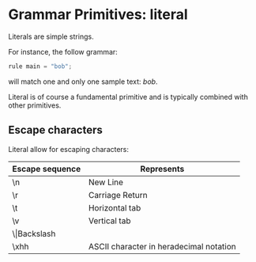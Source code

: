 # Grammar Primitives:  literal

Literals are simple strings.

For instance, the follow grammar:

```Python
rule main = "bob";
```

will match one and only one sample text:  *bob*.

Literal is of course a fundamental primitive and is typically combined with other primitives.

## Escape characters

Literal allow for escaping characters:

|Escape sequence|Represents|
|---|---|
|\n|New Line|
|\r|Carriage Return|
|\t|Horizontal tab|
|\v|Vertical tab|
|\\\\|Backslash|
|\xhh|ASCII character in heradecimal notation|
